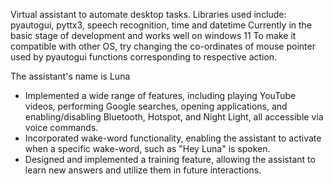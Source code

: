 
Virtual assistant to automate desktop tasks.
Libraries used include: pyautogui, pyttx3, speech recognition, time and datetime
Currently in the basic stage of development and works well on windows 11
To make it compatible with other OS, try changing the co-ordinates of mouse pointer used 
by pyautogui functions corresponding to respective action.

The assistant's name is Luna

* Implemented a wide range of features, including playing YouTube videos, performing Google searches, opening applications, and
enabling/disabling Bluetooth, Hotspot, and Night Light, all accessible via voice commands.
* Incorporated wake-word functionality, enabling the assistant to activate when a specific wake-word, such as "Hey Luna" is spoken.
* Designed and implemented a training feature, allowing the assistant to learn new answers and utilize them in future interactions.



